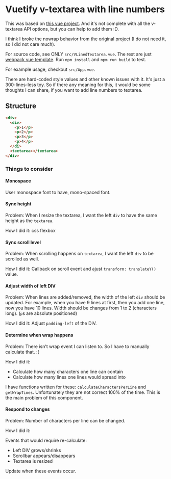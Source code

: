 # Vuetify v-textarea with line numbers

This was based on [this vue project](https://github.com/shenmin-z/lined-textarea). And it's not complete with all the 
v-textarea API options, but you can help to add them :D.

I think I broke the nowrap behavior from the original project (I do not need it, so I did not care much).


For source code, see ONLY `src/VLinedTextarea.vue`. The rest are just [webpack vue template](https://github.com/vuejs-templates/webpack-simple). Run `npm install` and `npm run build` to test.

For example usage, checkout `src/App.vue`.

There are hard-coded style values and other known issues with it. It's just a 300-lines-less toy. So if there any meaning for this, it would be some thoughts I can share, if you want to add line numbers to textarea.

## Structure

```html
<div>
  <div>
    <p>1</p>
    <p>2</p>
    <p>3</p>
    <p>4</p>
  </di>
  <textarea></textarea>
</div>
```

### Things to consider

#### Monospace

User monospace font to have, mono-spaced font.

#### Sync height

Problem: When I resize the textarea, I want the left `div` to have the same height as the `textarea`.

How I did it: css flexbox

#### Sync scroll level

Problem: When scrolling happens on `textarea`, I want the left `div` to be scrolled as well.

How I did it: Callback on scroll event and ajust `transform: translateY()` value.

#### Adjust width of left DIV

Problem: When lines are added/removed, the width of the left `div` should be updated. For example, when you have 9 lines at first, then you add one line, now you have 10 lines. Width should be changes from 1 to 2 (characters long). (`p`s are absolute positioned)

How I did it: Adjust `padding-left` of the DIV.

#### Determine when wrap happens

Problem: There isn't wrap event I can listen to. So I have to manually calculate that. :(

How I did it:

 * Calculate how many characters one line can contain
 * Calculate how many lines one lines would spread into

 I have functions written for these: `calculateCharactersPerLine` and `getWrapTimes`. Unfortunately they are not correct 100% of the time. This is the main problem of this component.

 #### Respond to changes

 Problem: Number of characters per line can be changed.

 How I did it:

 Events that would require re-calculate:

 * Left DIV grows/shrinks
 * Scrollbar appears/disappears
 * Textarea is resized

 Update when these events occur.
